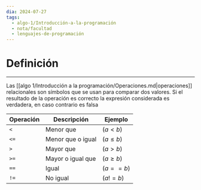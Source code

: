 ```yaml
---
dia: 2024-07-27
tags:
  - algo-1/Introducción-a-la-programación
  - nota/facultad
  - lenguajes-de-programación
---
```

# Definición
---
Las [[algo 1/Introducción a la programación/Operaciones.md|operaciones]] relacionales son símbolos que se usan para comparar dos valores. Si el resultado de la operación es correcto la expresión considerada es verdadera, en caso contrario es falsa

| Operación | Descripción       | Ejemplo     |
| --------- | ----------------- | ----------- |
| `<`       | Menor que         | $(a < b)$   |
| `<=`      | Menor que o igual | $(a \le b)$ |
| `>`       | Mayor que         | $(a > b)$   |
| `>=`      | Mayor o igual que | $(a \ge b)$ |
| `==`      | Igual             | $(a == b)$  |
| `!=`      | No igual          | $(a != b)$  |
